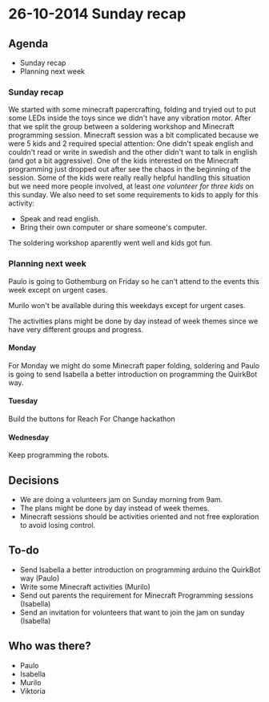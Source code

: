 # 26-10-2014 Sunday recap

## Agenda

* Sunday recap
* Planning next week

### Sunday recap

We started with some minecraft papercrafting, folding and tryied out to put some LEDs inside the toys since we didn't have any vibration motor.
After that we split the group between a soldering workshop and Minecraft programming session.
Minecraft session was a bit complicated because we were 5 kids and 2 required special attention: One didn't speak english and couldn't read or write in swedish and the other didn't want to talk in english (and got a bit aggressive). 
One of the kids interested on the Minecraft programming just dropped out after see the chaos in the beginning of the session.
Some of the kids were really really helpful handling this situation but we need more people involved, at least *one volunteer for three kids* on this sunday. We also need to set some requirements to kids to apply for this activity:

- Speak and read english.
- Bring their own computer or share someone's computer.

The soldering workshop aparently went well and kids got fun.

### Planning next week

Paulo is going to Gothemburg on Friday so he can't attend to the events this week except on urgent cases.

Murilo won't be available during this weekdays except for urgent cases.

The activities plans might be done by day instead of week themes since we have very different groups and progress.

#### Monday
For Monday we might do some Minecraft paper folding, soldering and Paulo is going to send Isabella a better introduction on programming the QuirkBot way.

#### Tuesday
Build the buttons for Reach For Change hackathon

#### Wednesday
Keep programming the robots.

## Decisions

* We are doing a volunteers jam on Sunday morning from 9am.
* The plans might be done by day instead of week themes.
* Minecraft sessions should be activities oriented and not free exploration to avoid losing control.

## To-do

- Send Isabella a better introduction on programming arduino the QuirkBot way (Paulo)
- Write some Minecraft activities (Murilo)
- Send out parents the requirement for Minecraft Programming sessions (Isabella)
- Send an invitation for volunteers that want to join the jam on sunday (Isabella)

## Who was there?

- Paulo
- Isabella
- Murilo
- Viktoria
